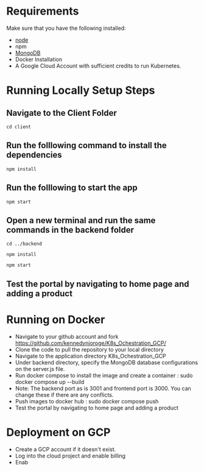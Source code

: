 # Requirements
Make sure that you have the following installed:
- [node](https://www.digitalocean.com/community/tutorials/how-to-install-node-js-on-ubuntu-18-04) 
- npm 
- [MongoDB](https://docs.mongodb.com/manual/tutorial/install-mongodb-on-ubuntu/)
- Docker Installation
- A Google Cloud Account with sufficient credits to run Kubernetes.

# Running Locally Setup Steps
## Navigate to the Client Folder 
 `cd client`

## Run the folllowing command to install the dependencies 
 `npm install`

## Run the folllowing to start the app
 `npm start`

## Open a new terminal and run the same commands in the backend folder
 `cd ../backend`

 `npm install`

 `npm start`

 ## Test the portal by navigating to home page and adding a product
 
 # Running on Docker
- Navigate to your github account and fork https://github.com/kennedynjoroge/K8s_Ochestration_GCP/
- Clone the code to pull the repository to your local directory
- Navigate to the application directory K8s_Ochestration_GCP
- Under backend directory, specify the MongoDB database configurations on the server.js file.
- Run docker compose to install the image and create a container : sudo docker compose up --build
- Note: The backend port as is 3001 and frontend port is 3000. You can change these if there are any conflicts.
- Push images to docker hub : sudo docker compose push
- Test the portal by navigating to home page and adding a product
 
# Deployment on GCP
- Create a GCP account if it doesn't exist.
- Log into the cloud project and enable billing
- Enab
 
